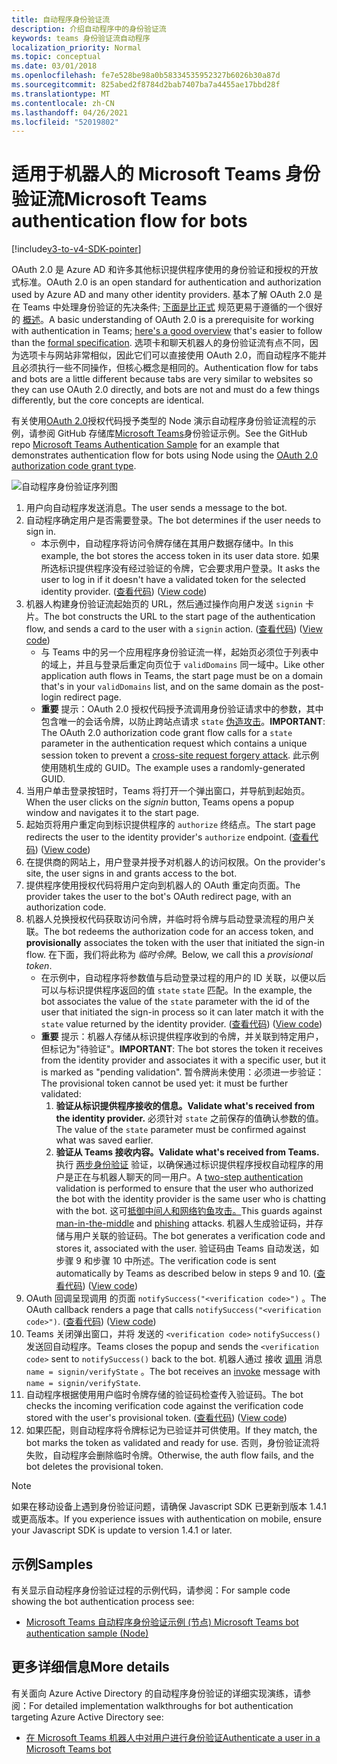 ```yaml
---
title: 自动程序身份验证流
description: 介绍自动程序中的身份验证流
keywords: teams 身份验证流自动程序
localization_priority: Normal
ms.topic: conceptual
ms.date: 03/01/2018
ms.openlocfilehash: fe7e528be98a0b58334535952327b6026b30a87d
ms.sourcegitcommit: 825abed2f8784d2bab7407ba7a4455ae17bbd28f
ms.translationtype: MT
ms.contentlocale: zh-CN
ms.lasthandoff: 04/26/2021
ms.locfileid: "52019802"
---
```

# <a name="microsoft-teams-authentication-flow-for-bots"></a><span data-ttu-id="188ff-104">适用于机器人的 Microsoft Teams 身份验证流</span><span class="sxs-lookup"><span data-stu-id="188ff-104">Microsoft Teams authentication flow for bots</span></span>

[!include[v3-to-v4-SDK-pointer](~/includes/v3-to-v4-pointer-bots.md)]

<span data-ttu-id="188ff-105">OAuth 2.0 是 Azure AD 和许多其他标识提供程序使用的身份验证和授权的开放式标准。</span><span class="sxs-lookup"><span data-stu-id="188ff-105">OAuth 2.0 is an open standard for authentication and authorization used by Azure AD and many other identity providers.</span></span> <span data-ttu-id="188ff-106">基本了解 OAuth 2.0 是在 Teams 中处理身份验证的先决条件; [下面是比正式](https://aaronparecki.com/oauth-2-simplified/) 规范更易于遵循的一个很好的 [概述](https://oauth.net/2/)。</span><span class="sxs-lookup"><span data-stu-id="188ff-106">A basic understanding of OAuth 2.0 is a prerequisite for working with authentication in Teams; [here's a good overview](https://aaronparecki.com/oauth-2-simplified/) that's easier to follow than the [formal specification](https://oauth.net/2/).</span></span> <span data-ttu-id="188ff-107">选项卡和聊天机器人的身份验证流有点不同，因为选项卡与网站非常相似，因此它们可以直接使用 OAuth 2.0，而自动程序不能并且必须执行一些不同操作，但核心概念是相同的。</span><span class="sxs-lookup"><span data-stu-id="188ff-107">Authentication flow for tabs and bots are a little different because tabs are very similar to websites so they can use OAuth 2.0 directly, and bots are not and must do a few things differently, but the core concepts are identical.</span></span>

<span data-ttu-id="188ff-108">有关使用[OAuth 2.0](https://oauth.net/2/grant-types/authorization-code/)授权代码授予类型的 Node 演示自动程序身份验证流程的示例，请参阅 GitHub 存储库[Microsoft Teams](https://github.com/OfficeDev/microsoft-teams-sample-auth-node)身份验证示例。</span><span class="sxs-lookup"><span data-stu-id="188ff-108">See the GitHub repo [Microsoft Teams Authentication Sample](https://github.com/OfficeDev/microsoft-teams-sample-auth-node) for an example that demonstrates authentication flow for bots using Node using the [OAuth 2.0 authorization code grant type](https://oauth.net/2/grant-types/authorization-code/).</span></span>

![自动程序身份验证序列图](~/assets/images/authentication/bot_auth_sequence_diagram.png)

1. <span data-ttu-id="188ff-110">用户向自动程序发送消息。</span><span class="sxs-lookup"><span data-stu-id="188ff-110">The user sends a message to the bot.</span></span>
2. <span data-ttu-id="188ff-111">自动程序确定用户是否需要登录。</span><span class="sxs-lookup"><span data-stu-id="188ff-111">The bot determines if the user needs to sign in.</span></span>
    * <span data-ttu-id="188ff-112">本示例中，自动程序将访问令牌存储在其用户数据存储中。</span><span class="sxs-lookup"><span data-stu-id="188ff-112">In this example, the bot stores the access token in its user data store.</span></span> <span data-ttu-id="188ff-113">如果所选标识提供程序没有经过验证的令牌，它会要求用户登录。</span><span class="sxs-lookup"><span data-stu-id="188ff-113">It asks the user to log in if it doesn't have a validated token for the selected identity provider.</span></span> <span data-ttu-id="188ff-114"> ([查看代码](https://github.com/OfficeDev/microsoft-teams-sample-auth-node/blob/469952a26d618dbf884a3be53c7d921cc580b1e2/src/utils/AuthenticationUtils.ts#L58-L76)) </span><span class="sxs-lookup"><span data-stu-id="188ff-114">([View code](https://github.com/OfficeDev/microsoft-teams-sample-auth-node/blob/469952a26d618dbf884a3be53c7d921cc580b1e2/src/utils/AuthenticationUtils.ts#L58-L76))</span></span>
3. <span data-ttu-id="188ff-115">机器人构建身份验证流起始页的 URL，然后通过操作向用户发送 `signin` 卡片。</span><span class="sxs-lookup"><span data-stu-id="188ff-115">The bot constructs the URL to the start page of the authentication flow, and sends a card to the user with a `signin` action.</span></span> <span data-ttu-id="188ff-116"> ([查看代码](https://github.com/OfficeDev/microsoft-teams-sample-auth-node/blob/469952a26d618dbf884a3be53c7d921cc580b1e2/src/dialogs/BaseIdentityDialog.ts#L160-L190)) </span><span class="sxs-lookup"><span data-stu-id="188ff-116">([View code](https://github.com/OfficeDev/microsoft-teams-sample-auth-node/blob/469952a26d618dbf884a3be53c7d921cc580b1e2/src/dialogs/BaseIdentityDialog.ts#L160-L190))</span></span>
    * <span data-ttu-id="188ff-117">与 Teams 中的另一个应用程序身份验证流一样，起始页必须位于列表中的域上，并且与登录后重定向页位于 `validDomains` 同一域中。</span><span class="sxs-lookup"><span data-stu-id="188ff-117">Like other application auth flows in Teams, the start page must be on a domain that's in your `validDomains` list, and on the same domain as the post-login redirect page.</span></span>
    * <span data-ttu-id="188ff-118">**重要** 提示：OAuth 2.0 授权代码授予流调用身份验证请求中的参数，其中包含唯一的会话令牌，以防止跨站点请求 `state` [伪造攻击](https://en.wikipedia.org/wiki/Cross-site_request_forgery)。</span><span class="sxs-lookup"><span data-stu-id="188ff-118">**IMPORTANT**: The OAuth 2.0 authorization code grant flow calls for a `state` parameter in the authentication request which contains a unique session token to prevent a [cross-site request forgery attack](https://en.wikipedia.org/wiki/Cross-site_request_forgery).</span></span> <span data-ttu-id="188ff-119">此示例使用随机生成的 GUID。</span><span class="sxs-lookup"><span data-stu-id="188ff-119">The example uses a randomly-generated GUID.</span></span>
4. <span data-ttu-id="188ff-120">当用户单击登录按钮时，Teams 将打开一个弹出窗口，并导航到起始页。 </span><span class="sxs-lookup"><span data-stu-id="188ff-120">When the user clicks on the *signin* button, Teams opens a popup window and navigates it to the start page.</span></span>
5. <span data-ttu-id="188ff-121">起始页将用户重定向到标识提供程序的 `authorize` 终结点。</span><span class="sxs-lookup"><span data-stu-id="188ff-121">The start page redirects the user to the identity provider's `authorize` endpoint.</span></span> <span data-ttu-id="188ff-122"> ([查看代码](https://github.com/OfficeDev/microsoft-teams-sample-auth-node/blob/469952a26d618dbf884a3be53c7d921cc580b1e2/public/html/auth-start.html#L51-L56)) </span><span class="sxs-lookup"><span data-stu-id="188ff-122">([View code](https://github.com/OfficeDev/microsoft-teams-sample-auth-node/blob/469952a26d618dbf884a3be53c7d921cc580b1e2/public/html/auth-start.html#L51-L56))</span></span>
6. <span data-ttu-id="188ff-123">在提供商的网站上，用户登录并授予对机器人的访问权限。</span><span class="sxs-lookup"><span data-stu-id="188ff-123">On the provider's site, the user signs in and grants access to the bot.</span></span>
7. <span data-ttu-id="188ff-124">提供程序使用授权代码将用户定向到机器人的 OAuth 重定向页面。</span><span class="sxs-lookup"><span data-stu-id="188ff-124">The provider takes the user to the bot's OAuth redirect page, with an authorization code.</span></span>
8. <span data-ttu-id="188ff-125">机器人兑换授权代码获取访问令牌，并临时将令牌与启动登录流程的用户关联。</span><span class="sxs-lookup"><span data-stu-id="188ff-125">The bot redeems the authorization code for an access token, and **provisionally** associates the token with the user that initiated the sign-in flow.</span></span> <span data-ttu-id="188ff-126">在下面，我们将此称为 *临时令牌*。</span><span class="sxs-lookup"><span data-stu-id="188ff-126">Below, we call this a *provisional token*.</span></span>
    * <span data-ttu-id="188ff-127">在示例中，自动程序将参数值与启动登录过程的用户的 ID 关联，以便以后可以与标识提供程序返回的值 `state` `state` 匹配。</span><span class="sxs-lookup"><span data-stu-id="188ff-127">In the example, the bot associates the value of the `state` parameter with the id of the user that initiated the sign-in process so it can later match it with the `state` value returned by the identity provider.</span></span> <span data-ttu-id="188ff-128"> ([查看代码](https://github.com/OfficeDev/microsoft-teams-sample-auth-node/blob/469952a26d618dbf884a3be53c7d921cc580b1e2/src/AuthBot.ts#L70-L99)) </span><span class="sxs-lookup"><span data-stu-id="188ff-128">([View code](https://github.com/OfficeDev/microsoft-teams-sample-auth-node/blob/469952a26d618dbf884a3be53c7d921cc580b1e2/src/AuthBot.ts#L70-L99))</span></span>
    * <span data-ttu-id="188ff-129">**重要** 提示：机器人存储从标识提供程序收到的令牌，并关联到特定用户，但标记为"待验证"。</span><span class="sxs-lookup"><span data-stu-id="188ff-129">**IMPORTANT**: The bot stores the token it receives from the identity provider and associates it with a specific user, but it is marked as "pending validation".</span></span> <span data-ttu-id="188ff-130">暂令牌尚未使用：必须进一步验证：</span><span class="sxs-lookup"><span data-stu-id="188ff-130">The provisional token cannot be used yet: it must be further validated:</span></span> 
      1. <span data-ttu-id="188ff-131">**验证从标识提供程序接收的信息。**</span><span class="sxs-lookup"><span data-stu-id="188ff-131">**Validate what's received from the identity provider.**</span></span> <span data-ttu-id="188ff-132">必须针对 `state` 之前保存的值确认参数的值。</span><span class="sxs-lookup"><span data-stu-id="188ff-132">The value of the `state` parameter must be confirmed against what was saved earlier.</span></span> 
      1. <span data-ttu-id="188ff-133">**验证从 Teams 接收内容。**</span><span class="sxs-lookup"><span data-stu-id="188ff-133">**Validate what's received from Teams.**</span></span> <span data-ttu-id="188ff-134">执行 [两步身份验证](https://en.wikipedia.org/wiki/Man-in-the-middle_attack) 验证，以确保通过标识提供程序授权自动程序的用户是正在与机器人聊天的同一用户。</span><span class="sxs-lookup"><span data-stu-id="188ff-134">A [two-step authentication](https://en.wikipedia.org/wiki/Man-in-the-middle_attack) validation is performed to ensure that the user who authorized the bot with the identity provider is the same user who is chatting with the bot.</span></span> <span data-ttu-id="188ff-135">这可[抵御中间人和网络钓鱼](https://en.wikipedia.org/wiki/Man-in-the-middle_attack)[攻击。](https://en.wikipedia.org/wiki/Phishing)</span><span class="sxs-lookup"><span data-stu-id="188ff-135">This guards against [man-in-the-middle](https://en.wikipedia.org/wiki/Man-in-the-middle_attack) and [phishing](https://en.wikipedia.org/wiki/Phishing) attacks.</span></span> <span data-ttu-id="188ff-136">机器人生成验证码，并存储与用户关联的验证码。</span><span class="sxs-lookup"><span data-stu-id="188ff-136">The bot generates a verification code and stores it, associated with the user.</span></span> <span data-ttu-id="188ff-137">验证码由 Teams 自动发送，如步骤 9 和步骤 10 中所述。</span><span class="sxs-lookup"><span data-stu-id="188ff-137">The verification code is sent automatically by Teams as described below in steps 9 and 10.</span></span> <span data-ttu-id="188ff-138"> ([查看代码](https://github.com/OfficeDev/microsoft-teams-sample-auth-node/blob/469952a26d618dbf884a3be53c7d921cc580b1e2/src/AuthBot.ts#L100-L113)) </span><span class="sxs-lookup"><span data-stu-id="188ff-138">([View code](https://github.com/OfficeDev/microsoft-teams-sample-auth-node/blob/469952a26d618dbf884a3be53c7d921cc580b1e2/src/AuthBot.ts#L100-L113))</span></span>
9. <span data-ttu-id="188ff-139">OAuth 回调呈现调用 的页面 `notifySuccess("<verification code>")` 。</span><span class="sxs-lookup"><span data-stu-id="188ff-139">The OAuth callback renders a page that calls `notifySuccess("<verification code>")`.</span></span> <span data-ttu-id="188ff-140"> ([查看代码](https://github.com/OfficeDev/microsoft-teams-sample-auth-node/blob/master/src/views/oauth-callback-success.hbs)) </span><span class="sxs-lookup"><span data-stu-id="188ff-140">([View code](https://github.com/OfficeDev/microsoft-teams-sample-auth-node/blob/master/src/views/oauth-callback-success.hbs))</span></span>
10. <span data-ttu-id="188ff-141">Teams 关闭弹出窗口，并将 发送的 `<verification code>` `notifySuccess()` 发送回自动程序。</span><span class="sxs-lookup"><span data-stu-id="188ff-141">Teams closes the popup and sends the `<verification code>` sent to `notifySuccess()` back to the bot.</span></span> <span data-ttu-id="188ff-142">机器人通过 接收 [调用](/bot-framework/dotnet/bot-builder-dotnet-activities#invoke) 消息 `name = signin/verifyState` 。</span><span class="sxs-lookup"><span data-stu-id="188ff-142">The bot receives an [invoke](/bot-framework/dotnet/bot-builder-dotnet-activities#invoke) message with `name = signin/verifyState`.</span></span>
11. <span data-ttu-id="188ff-143">自动程序根据使用用户临时令牌存储的验证码检查传入验证码。</span><span class="sxs-lookup"><span data-stu-id="188ff-143">The bot checks the incoming verification code against the verification code stored with the user's provisional token.</span></span> <span data-ttu-id="188ff-144"> ([查看代码](https://github.com/OfficeDev/microsoft-teams-sample-auth-node/blob/469952a26d618dbf884a3be53c7d921cc580b1e2/src/dialogs/BaseIdentityDialog.ts#L127-L140)) </span><span class="sxs-lookup"><span data-stu-id="188ff-144">([View code](https://github.com/OfficeDev/microsoft-teams-sample-auth-node/blob/469952a26d618dbf884a3be53c7d921cc580b1e2/src/dialogs/BaseIdentityDialog.ts#L127-L140))</span></span>
12. <span data-ttu-id="188ff-145">如果匹配，则自动程序将令牌标记为已验证并可供使用。</span><span class="sxs-lookup"><span data-stu-id="188ff-145">If they match, the bot marks the token as validated and ready for use.</span></span> <span data-ttu-id="188ff-146">否则，身份验证流将失败，自动程序会删除临时令牌。</span><span class="sxs-lookup"><span data-stu-id="188ff-146">Otherwise, the auth flow fails, and the bot deletes the provisional token.</span></span>

> [!Note]
> <span data-ttu-id="188ff-147">如果在移动设备上遇到身份验证问题，请确保 Javascript SDK 已更新到版本 1.4.1 或更高版本。</span><span class="sxs-lookup"><span data-stu-id="188ff-147">If you experience issues with authentication on mobile, ensure your Javascript SDK is update to version 1.4.1 or later.</span></span>

## <a name="samples"></a><span data-ttu-id="188ff-148">示例</span><span class="sxs-lookup"><span data-stu-id="188ff-148">Samples</span></span>

<span data-ttu-id="188ff-149">有关显示自动程序身份验证过程的示例代码，请参阅：</span><span class="sxs-lookup"><span data-stu-id="188ff-149">For sample code showing the bot authentication process see:</span></span>

* [<span data-ttu-id="188ff-150">Microsoft Teams 自动程序身份验证示例 (节点) </span><span class="sxs-lookup"><span data-stu-id="188ff-150">Microsoft Teams bot authentication sample (Node)</span></span>](https://github.com/OfficeDev/microsoft-teams-sample-auth-node)

## <a name="more-details"></a><span data-ttu-id="188ff-151">更多详细信息</span><span class="sxs-lookup"><span data-stu-id="188ff-151">More details</span></span>

<span data-ttu-id="188ff-152">有关面向 Azure Active Directory 的自动程序身份验证的详细实现演练，请参阅：</span><span class="sxs-lookup"><span data-stu-id="188ff-152">For detailed implementation walkthroughs for bot authentication targeting Azure Active Directory see:</span></span>

* [<span data-ttu-id="188ff-153">在 Microsoft Teams 机器人中对用户进行身份验证</span><span class="sxs-lookup"><span data-stu-id="188ff-153">Authenticate a user in a Microsoft Teams bot</span></span>](~/resources/bot-v3/bot-authentication/auth-bot-AAD.md)
